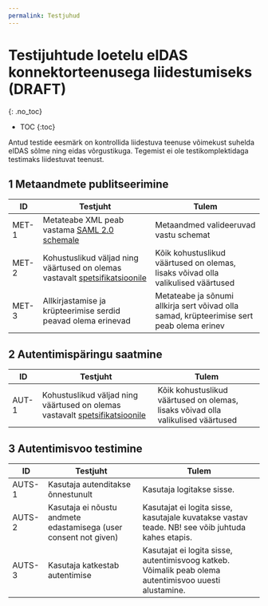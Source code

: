 ```yaml
---
permalink: Testjuhud
---
```


# Testijuhtude loetelu eIDAS konnektorteenusega liidestumiseks (DRAFT)
{: .no_toc}

- TOC
{:toc}

Antud testide eesmärk on kontrollida liidestuva teenuse võimekust suhelda eIDAS sõlme ning eidas võrgustikuga. Tegemist ei ole testikomplektidaga testimaks liidestuvat teenust.

## 1 Metaandmete publitseerimine
| ID | Testjuht | Tulem |
|----|----------|-----------|
| MET-1 | Metateabe XML peab vastama [SAML 2.0 schemale](https://docs.oasis-open.org/security/saml/v2.0/saml-schema-metadata-2.0.xsd) | Metaandmed valideeruvad vastu schemat |
| MET-2 | Kohustuslikud väljad ning väärtused on olemas vastavalt [spetsifikatsioonile](https://e-gov.github.io/eIDAS-Connector/Spetsifikatsioon#53-teenusepakkuja-metateave) | Kõik kohustuslikud väärtused on olemas, lisaks võivad olla valikulised väärtused |
| MET-3 | Allkirjastamise ja krüpteerimise serdid peavad olema erinevad | Metateabe ja sõnumi allkirja sert võivad olla samad, krüpteerimise sert peab olema erinev |


## 2 Autentimispäringu saatmine
| ID | Testjuht | Tulem |
|----|----------|-----------|
| AUT-1 | Kohustuslikud väljad ning väärtused on olemas vastavalt [spetsifikatsioonile](https://e-gov.github.io/eIDAS-Connector/Spetsifikatsioon#6-autentimisp%C3%A4ring) | Kõik kohustuslikud väärtused on olemas, lisaks võivad olla valikulised väärtused |


## 3 Autentimisvoo testimine

| ID | Testjuht | Tulem |
|----|----------|-----------|
| AUTS-1 | Kasutaja autenditakse õnnestunult | Kasutaja logitakse sisse. |
| AUTS-2 | Kasutaja ei nõustu andmete edastamisega (user consent not given) | Kasutajat ei logita sisse, kasutajale kuvatakse vastav teade. NB! see võib juhtuda kahes etapis. |
| AUTS-3 | Kasutaja katkestab autentimise | Kasutajat ei logita sisse, autentimisvoog katkeb. Võimalik peab olema autentimisvoo uuesti alustamine. |
